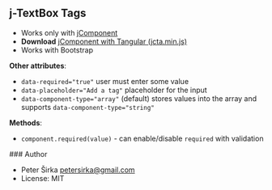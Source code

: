 ## j-TextBox Tags

- Works only with [jComponent](http://jcomponent.org)
- __Download__ [jComponent with Tangular (jcta.min.js)](https://github.com/petersirka/jComponent)
- Works with Bootstrap

__Other attributes__:

- `data-required="true"` user must enter some value
- `data-placeholder="Add a tag"` placeholder for the input
- `data-component-type="array"` (default) stores values into the array and supports `data-component-type="string"`

__Methods__:
- `component.required(value)` - can enable/disable `required` with validation

### Author

- Peter Širka <petersirka@gmail.com>
- License: MIT